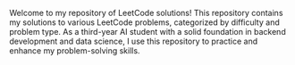 Welcome to my repository of LeetCode solutions! This repository contains my solutions to various LeetCode problems, categorized by difficulty and problem type. As a third-year AI student with a solid foundation in backend development and data science, I use this repository to practice and enhance my problem-solving skills.
